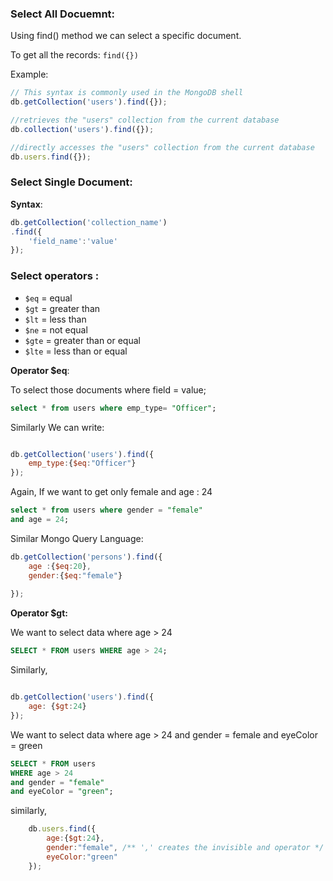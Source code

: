 
### Select All Docuemnt:
Using find() method we can select a specific document.

To get all the records: `find({})`

Example:
```javascript
// This syntax is commonly used in the MongoDB shell 
db.getCollection('users').find({});

//retrieves the "users" collection from the current database 
db.collection('users').find({});

//directly accesses the "users" collection from the current database
db.users.find({});

```

### Select Single Document:

**Syntax**:

```javascript
db.getCollection('collection_name')
.find({
    'field_name':'value'
});

```

### Select operators :

- `$eq`  = equal
- `$gt`  = greater than 
- `$lt`  = less than
- `$ne`  = not equal
- `$gte` = greater than or equal
- `$lte` = less than or equal


**Operator $eq**: 

To select those documents where field = value;

```sql
select * from users where emp_type= "Officer";

```

Similarly We can write:

```javascript

db.getCollection('users').find({
    emp_type:{$eq:"Officer"}
});

```


Again, If we want to get only female and age : 24

```sql
select * from users where gender = "female"
and age = 24;
```

Similar Mongo Query Language:

```javascript
db.getCollection('persons').find({
    age :{$eq:20},
    gender:{$eq:"female"}
    
});

```

**Operator $gt:** 

We want to select data where age > 24

```sql
SELECT * FROM users WHERE age > 24;
```

Similarly,

```javascript

db.getCollection('users').find({
    age: {$gt:24}
});

```

We want to select data where age > 24 and gender  = female
and eyeColor = green

```sql
SELECT * FROM users 
WHERE age > 24 
and gender = "female"
and eyeColor = "green";
```

similarly,

```javascript
    db.users.find({
        age:{$gt:24},
        gender:"female", /** ',' creates the invisible and operator */
        eyeColor:"green"
    });
```


